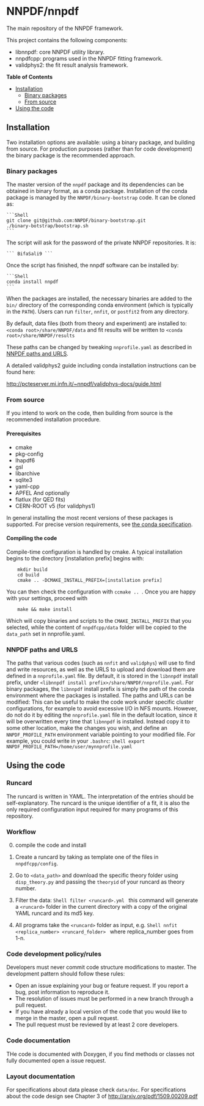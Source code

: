 # NNPDF/nnpdf

The main repository of the NNPDF framework. 

This project contains the following components:
- libnnpdf: core NNPDF utility library.
- nnpdfcpp: programs used in the NNPDF fitting framework. 
- validphys2: the fit result analysis framework.

**Table of Contents**
  * [Installation](#installation)
    * [Binary packages](#binary-packages)
    * [From source](#from-source)    
  * [Using the code](#using-the-code)
 

## Installation

Two installation options are available: using a binary package, and building
from source. For production purposes (rather than for code development) the binary
package is the recommended approach.

### Binary packages

The master version of the `nnpdf` package and its dependencies can be obtained
in binary format, as a conda package. Installation of the conda package is managed
by the `NNPDF/binary-bootstrap` code. It can be cloned as: 

    ```Shell 
    git clone git@github.com:NNPDF/binary-bootstrap.git 
    ./binary-botstrap/bootstrap.sh 
    ```

The script will ask for the password of the private NNPDF repositories. It is:

    ``` BifaSali9 ``` 

Once the script has finished, the nnpdf software can be installed by:

    ```Shell 
    conda install nnpdf
    ```

When the packages are installed, the necessary binaries are added to the `bin/`
directory of the corresponding conda environment (which is typically in the
`PATH`). Users can run `filter`, `nnfit`, or `postfit2` from any directory.

By default, data files (both from theory and experiment) are installed to:
`<conda root>/share/NNPDF/data` and fit results will be written to 
`<conda root>/share/NNPDF/results`

These paths can be changed by tweaking `nnprofile.yaml` as described in [NNPDF
paths and URLS](#nnpdf-paths-and-urls).

A detailed validphys2 guide including conda installation instructions can be
found here:

http://pcteserver.mi.infn.it/~nnpdf/validphys-docs/guide.html

### From source

If you intend to work on the code, then building from source is the recommended
installation procedure.

#### Prerequisites
- cmake
- pkg-config
- lhapdf6
- gsl
- libarchive
- sqlite3
- yaml-cpp
- APFEL
And optionally
- fiatlux   (for QED fits)
- CERN-ROOT v5 (for validphys1)

In general installing the most recent versions of these packages is supported. 
For precise version requirements, see 
[the conda specification](https://github.com/NNPDF/nnpdfcpp/blob/master/conda-recipe/meta.yaml).

#### Compiling the code

Compile-time configuration is handled by cmake. A typical installation begins
to the directory [installation prefix] begins with:

```Shell 
    mkdir build 
    cd build 
    cmake .. -DCMAKE_INSTALL_PREFIX=[installation prefix] 
``` 

You can then check the configuration with `ccmake .. `. Once you are happy with
your settings, proceed with

```Shell 
    make && make install
``` 

Which will copy binaries and scripts to the `CMAKE_INSTALL_PREFIX` that you
selected, while the content of `nnpdfcpp/data` folder will be copied to the
`data_path` set in nnprofile.yaml.

### NNPDF paths and URLS

The paths that various codes (such as `nnfit` and `validphys`) will use to find
and write resources, as well as the URLS to upload and download them are defined
in a `nnprofile.yaml` file. By default, it is stored in the `libnnpdf` install
prefix, under `<libnnpdf install prefix>/share/NNPDF/nnprofile.yaml`. For binary
packages, the `libnnpdf` install prefix is simply the path of the conda
environment where the packages is installed.  The paths and URLs can be
modified: This can be useful to make the code work under specific cluster
configurations, for example to avoid excessive I/O in NFS mounts. However, do
not do it by editing the `nnprofile.yaml` file in the default location, since it
will be overwritten every time that `libnnpdf` is installed.  Instead copy it to
some other location, make the changes you wish, and define an
`NNPDF_PROFILE_PATH` environment variable pointing to your modified file. For
example, you could write in your `.bashrc`: ```shell export
NNPDF_PROFILE_PATH=/home/user/mynnprofile.yaml ```

## Using the code

### Runcard

The runcard is written in YAML. The interpretation of the entries should be
self-explanatory. The runcard is the unique identifier of a fit, it is also the
only required configuration input required for many programs of this repository.

### Workflow

0. compile the code and install

1. Create a runcard by taking as template one of the files in `nnpdfcpp/config`.

2. Go to `<data_path>` and download the specific theory folder using
`disp_theory.py` and passing the `theoryid` of your runcard as theory number.

3. Filter the data: ```Shell filter <runcard>.yml ``` this command will generate
a `<runcard>` folder in the current directory with a copy of the original YAML
runcard and its md5 key.

4. All programs take the `<runcard>` folder as input, e.g.  ```Shell nnfit
<replica_number> <runcard_folder> ``` where replica_number goes from 1-n.

### Code development policy/rules

Developers must never commit code structure modifications to master. The
development pattern should follow these rules:
- Open an issue explaining your bug or feature request. If you report a bug,
  post information to reproduce it.
- The resolution of issues must be performed in a new branch through a pull
  request.
- If you have already a local version of the code that you would like to merge
  in the master, open a pull request.
- The pull request must be reviewed by at least 2 core developers.

### Code documentation

THe code is documented with Doxygen, if you find methods or classes not fully
documented open a issue request.

### Layout documentation

For specifications about data please check `data/doc`.  For specifications about
the code design see Chapter 3 of http://arxiv.org/pdf/1509.00209.pdf
